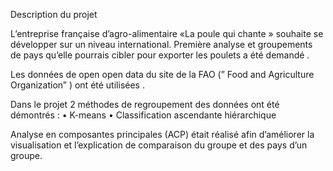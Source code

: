 Description du projet

L’entreprise française d’agro-alimentaire  «La poule qui chante » souhaite se développer sur un niveau international. Première analyse  et groupements de pays qu’elle pourrais  cibler pour exporter  les poulets a été demandé .

Les données de open open data du site de la FAO (” Food and Agriculture Organization” ) ont été utilisées . 

Dans le projet 2 méthodes de regroupement des données ont été démontrés : 
•	K-means 
•	Classification ascendante hiérarchique

Analyse en composantes principales (ACP) était réalisé afin d’améliorer la visualisation et l’explication de comparaison du groupe et des pays d’un groupe. 

